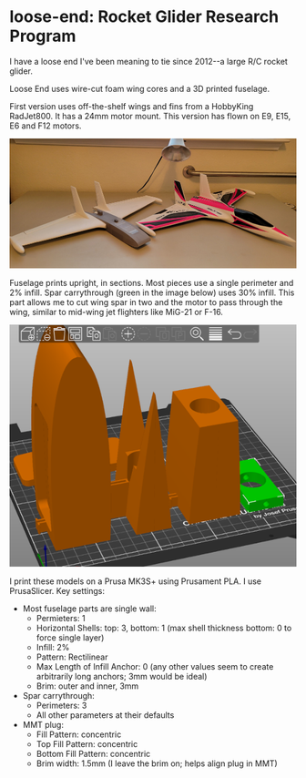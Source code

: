 # loose-end: Rocket Glider Research Program

I have a loose end I've been meaning to tie since 2012--a large R/C rocket glider.

Loose End uses wire-cut foam wing cores and a 3D printed fuselage.

First version uses off-the-shelf wings and fins from a HobbyKing RadJet800.
It has a 24mm motor mount.
This version has flown on E9, E15, E6 and F12 motors.

![Loose End 24 and RadJet800](20220328_134839sm.jpg)

Fuselage prints upright, in sections.
Most pieces use a single perimeter and 2% infill.
Spar carrythrough (green in the image below) uses 30% infill.
This part allows me to cut wing spar in two and the motor to pass through the wing, similar to mid-wing jet flighters like MiG-21 or F-16.

![Ready for Printing](ready-for-slicing.png)

I print these models on a Prusa MK3S+ using Prusament PLA.
I use PrusaSlicer.
Key settings:

* Most fuselage parts are single wall:
  * Permieters: 1
  * Horizontal Shells: top: 3, bottom: 1 (max shell thickness bottom: 0 to force single layer)
  * Infill: 2%
  * Pattern: Rectilinear
  * Max Length of Infill Anchor: 0 (any other values seem to create arbitrarily long anchors; 3mm would be ideal)
  * Brim: outer and inner, 3mm
* Spar carrythrough:
  * Perimeters: 3
  * All other parameters at their defaults
* MMT plug:
  * Fill Pattern: concentric
  * Top Fill Pattern: concentric
  * Bottom Fill Pattern: concentric
  * Brim width: 1.5mm (I leave the brim on; helps align plug in MMT)
